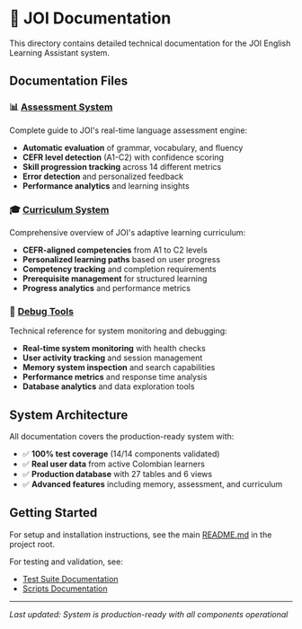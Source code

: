 # 📖 JOI Documentation

This directory contains detailed technical documentation for the JOI English Learning Assistant system.

## Documentation Files

### 📊 [Assessment System](ASSESSMENT_SYSTEM.md)
Complete guide to JOI's real-time language assessment engine:
- **Automatic evaluation** of grammar, vocabulary, and fluency
- **CEFR level detection** (A1-C2) with confidence scoring
- **Skill progression tracking** across 14 different metrics
- **Error detection** and personalized feedback
- **Performance analytics** and learning insights

### 🎓 [Curriculum System](CURRICULUM_SYSTEM.md) 
Comprehensive overview of JOI's adaptive learning curriculum:
- **CEFR-aligned competencies** from A1 to C2 levels
- **Personalized learning paths** based on user progress
- **Competency tracking** and completion requirements
- **Prerequisite management** for structured learning
- **Progress analytics** and performance metrics

### 🔧 [Debug Tools](DEBUG_TOOLS.md)
Technical reference for system monitoring and debugging:
- **Real-time system monitoring** with health checks
- **User activity tracking** and session management
- **Memory system inspection** and search capabilities
- **Performance metrics** and response time analysis
- **Database analytics** and data exploration tools

## System Architecture

All documentation covers the production-ready system with:
- ✅ **100% test coverage** (14/14 components validated)
- ✅ **Real user data** from active Colombian learners
- ✅ **Production database** with 27 tables and 6 views
- ✅ **Advanced features** including memory, assessment, and curriculum

## Getting Started

For setup and installation instructions, see the main [README.md](../README.md) in the project root.

For testing and validation, see:
- [Test Suite Documentation](../test/README.md)
- [Scripts Documentation](../scripts/README.md)

---

*Last updated: System is production-ready with all components operational* 